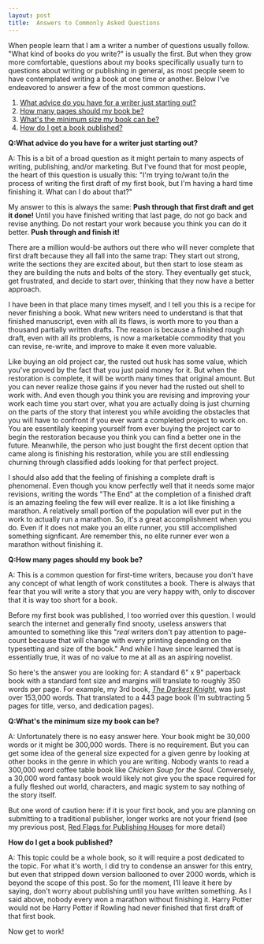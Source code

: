 ```yaml
---
layout: post
title:  Answers to Commonly Asked Questions
---
```


When people learn that I am a writer a number of questions usually follow. "What kind of books do you write?" is usually the first. But when they grow more comfortable, questions about my books specifically usually turn to questions about writing or publishing in general, as most people seem to have contemplated writing a book at one time or another. Below I've endeavored to answer a few of the most common questions.


<!--more-->

1. [What advice do you have for a writer just starting out?](#q1)
2. [How many pages should my book be?](#q2)
3. [What's the minimum size my book can be?](#q3)
4. [How do I get a book published?](#q4)


**<a name="q1">Q:What advice do you have for a writer just starting out?</a>**

A: This is a bit of a broad question as it might pertain to many aspects of writing, publishing, and/or marketing. But I've found that for most people, the heart of this question is usually this: "I'm trying to/want to/in the process of writing the first draft of my first book, but I'm having a hard time finishing it. What can I do about that?"
 
My answer to this is always the same: **Push through that first draft and get it done!** Until you have finished writing that last page, do not go back and revise anything. Do not restart your work because you think you can do it better. **Push through and finish it!**
 
There are a million would-be authors out there who will never complete that first draft because they all fall into the same trap: They start out strong, write the sections they are excited about, but then start to lose steam as they are building the nuts and bolts of the story. They eventually get stuck, get frustrated, and decide to start over, thinking that they now have a better approach.
 
I have been in that place many times myself, and I tell you this is a recipe for never finishing a book. What new writers need to understand is that that finished manuscript, even with all its flaws, is worth more to you than a thousand partially written drafts. The reason is because a finished rough draft, even with all its problems, is now a marketable commodity that you can revise, re-write, and improve to make it even more valuable. 

Like buying an old project car, the rusted out husk has some value, which you've proved by the fact that you just paid money for it. But when the restoration is complete, it will be worth many times that original amount. But you can never realize those gains if you never had the rusted out shell to work with. And even though you think you are revising and improving your work each time you start over, what you are actually doing is just churning on the parts of the story that interest you while avoiding the obstacles that you will have to confront if you ever want a completed project to work on. You are essentilaly keeping yourself from ever buying the project car to begin the restoration because you think you can find a better one in the future. Meanwhile, the person who just bought the first decent option that came along is finishing his restoration, while you are still endlessing churning through classified adds looking for that perfect project.
 
I should also add that the feeling of finishing a complete draft is phenomenal. Even though you know perfectly well that it needs some major revisions, writing the words "The End" at the completion of a finished draft is an amazing feeling the few will ever realize. It is a lot like finishing a marathon. A relatively small portion of the population will ever put in the work to actually run a marathon. So, it's a great accomplishment when you do. Even if it does not make you an elite runner, you still accomplished something signficant. Are remember this, no elite runner ever won a marathon without finishing it.


**<a name="q2">Q:How many pages should my book be?</a>**

A: This is a common question for first-time writers, because you don't have any concept of what length of work constitutes a book. There is always that fear that you will write a story that you are very happy with, only to discover that it is way too short for a book.
 
Before my first book was published, I too worried over this question. I would search the internet and generally find snooty, useless answers that amounted to something like this "_real_ writers don't pay attention to page-count because that will change with every printing depending on the typesetting and size of the book." And while I have since learned that is essentially true, it was of no value to me at all as an aspiring novelist.  
 
So here's the answer you are looking for: A standard 6" x 9" paperback book with a standard font size and margins will translate to roughly 350 words per page. For example, my 3rd book, <a href='{{site.url}}/shop'>_The Darkest Knight,_</a> was just over 153,000 words. That translated to a 443 page book (I'm subtracting 5 pages for title, verso, and dedication pages). 


**<a name="q3">Q:What's the minimum size my book can be?</a>**

A: Unfortunately there is no easy answer here. Your book might be 30,000 words or it might be 300,000 words. There is no requirement. But you can get some idea of the general size expected for a given genre by looking at other books in the genre in which you are writing. Nobody wants to read a 300,000 word coffee table book like _Chicken Soup for the Soul._ Conversely, a 30,000 word fantasy book would likely not give you the space required for a fully fleshed out world, characters, and magic system to say nothing of the story itself. 
 
But one word of caution here: if it is your first book, and you are planning on submitting to a traditional publisher, longer works are not your friend (see my previous post, <a href='{{site.url}}/2014/11/28/red-flags-for-big-publishing-houses.html'>Red Flags for Publishing Houses</a> for more detail)

**<a name="q4">How do I get a book published?</a>**

A: This topic could be a whole book, so it will require a post dedicated to the topic. For what it's worth, I did try to condense an answer for this entry, but even that stripped down version ballooned to over 2000 words, which is beyond the scope of this post. So for the moment, I’ll leave it here by saying, don't worry about publishing until you have written something. As I said above, nobody every won a marathon without finishing it. Harry Potter would not be Harry Potter if Rowling had never finished that first draft of that first book.

Now get to work!
